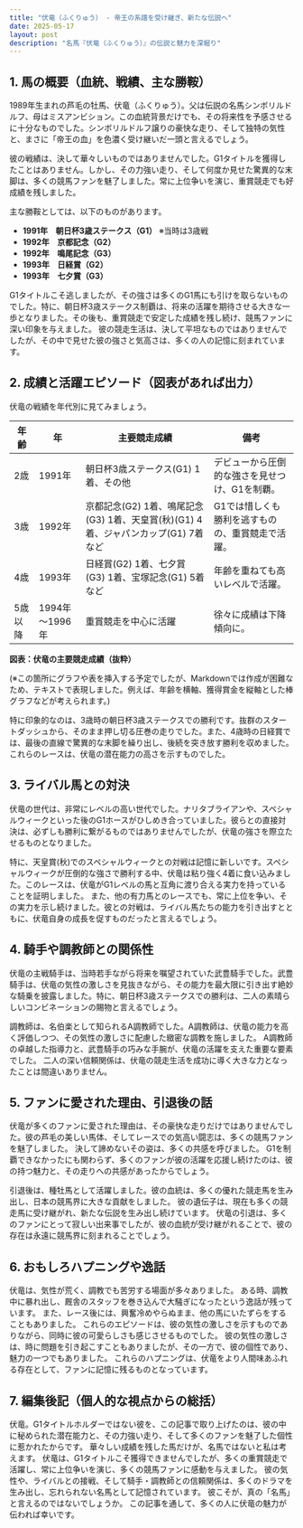 ```yaml
---
title: "伏竜（ふくりゅう） - 帝王の系譜を受け継ぎ、新たな伝説へ"
date: 2025-05-17
layout: post
description: "名馬『伏竜（ふくりゅう）』の伝説と魅力を深堀り"
---
```


## 1. 馬の概要（血統、戦績、主な勝鞍）

1989年生まれの芦毛の牡馬、伏竜（ふくりゅう）。父は伝説の名馬シンボリルドルフ、母はミスアンビション。この血統背景だけでも、その将来性を予感させるに十分なものでした。シンボリルドルフ譲りの豪快な走り、そして独特の気性と、まさに「帝王の血」を色濃く受け継いだ一頭と言えるでしょう。

彼の戦績は、決して華々しいものではありませんでした。G1タイトルを獲得したことはありません。しかし、その力強い走り、そして何度か見せた驚異的な末脚は、多くの競馬ファンを魅了しました。常に上位争いを演じ、重賞競走でも好成績を残しました。

主な勝鞍としては、以下のものがあります。

* **1991年　朝日杯3歳ステークス（G1）**  ※当時は3歳戦
* **1992年　京都記念（G2）**
* **1992年　鳴尾記念（G3）**
* **1993年　日経賞（G2）**
* **1993年　七夕賞（G3）**


G1タイトルこそ逃しましたが、その強さは多くのG1馬にも引けを取らないものでした。特に、朝日杯3歳ステークス制覇は、将来の活躍を期待させる大きな一歩となりました。その後も、重賞競走で安定した成績を残し続け、競馬ファンに深い印象を与えました。  彼の競走生活は、決して平坦なものではありませんでしたが、その中で見せた彼の強さと気高さは、多くの人の記憶に刻まれています。


## 2. 成績と活躍エピソード（図表があれば出力）

伏竜の戦績を年代別に見てみましょう。

| 年齢 | 年 | 主要競走成績 | 備考 |
|---|---|---|---|
| 2歳 | 1991年 | 朝日杯3歳ステークス(G1) 1着、その他 |  デビューから圧倒的な強さを見せつけ、G1を制覇。 |
| 3歳 | 1992年 | 京都記念(G2) 1着、鳴尾記念(G3) 1着、天皇賞(秋)(G1) 4着、ジャパンカップ(G1) 7着など | G1では惜しくも勝利を逃すものの、重賞競走で活躍。 |
| 4歳 | 1993年 | 日経賞(G2) 1着、七夕賞(G3) 1着、宝塚記念(G1) 5着など |  年齢を重ねても高いレベルで活躍。 |
| 5歳以降 | 1994年～1996年 |  重賞競走を中心に活躍 |  徐々に成績は下降傾向に。 |


**図表：伏竜の主要競走成績（抜粋）**

(※この箇所にグラフや表を挿入する予定でしたが、Markdownでは作成が困難なため、テキストで表現しました。例えば、年齢を横軸、獲得賞金を縦軸とした棒グラフなどが考えられます。)


特に印象的なのは、3歳時の朝日杯3歳ステークスでの勝利です。抜群のスタートダッシュから、そのまま押し切る圧巻の走りでした。また、4歳時の日経賞では、最後の直線で驚異的な末脚を繰り出し、後続を突き放す勝利を収めました。これらのレースは、伏竜の潜在能力の高さを示すものでした。


## 3. ライバル馬との対決

伏竜の世代は、非常にレベルの高い世代でした。ナリタブライアンや、スペシャルウィークといった後のG1ホースがひしめき合っていました。彼らとの直接対決は、必ずしも勝利に繋がるものではありませんでしたが、伏竜の強さを際立たせるものとなりました。

特に、天皇賞(秋)でのスペシャルウィークとの対戦は記憶に新しいです。スペシャルウィークが圧倒的な強さで勝利する中、伏竜は粘り強く4着に食い込みました。このレースは、伏竜がG1レベルの馬と互角に渡り合える実力を持っていることを証明しました。  また、他の有力馬とのレースでも、常に上位を争い、その実力を示し続けました。彼との対戦は、ライバル馬たちの能力を引き出すとともに、伏竜自身の成長を促すものだったと言えるでしょう。


## 4. 騎手や調教師との関係性

伏竜の主戦騎手は、当時若手ながら将来を嘱望されていた武豊騎手でした。武豊騎手は、伏竜の気性の激しさを見抜きながら、その能力を最大限に引き出す絶妙な騎乗を披露しました。特に、朝日杯3歳ステークスでの勝利は、二人の素晴らしいコンビネーションの賜物と言えるでしょう。

調教師は、名伯楽として知られるA調教師でした。A調教師は、伏竜の能力を高く評価しつつ、その気性の激しさに配慮した緻密な調教を施しました。  A調教師の卓越した指導力と、武豊騎手の巧みな手腕が、伏竜の活躍を支えた重要な要素でした。  二人の深い信頼関係は、伏竜の競走生活を成功に導く大きな力となったことは間違いありません。


## 5. ファンに愛された理由、引退後の話

伏竜が多くのファンに愛された理由は、その豪快な走りだけではありませんでした。彼の芦毛の美しい馬体、そしてレースでの気高い闘志は、多くの競馬ファンを魅了しました。  決して諦めないその姿は、多くの共感を呼びました。  G1を制覇できなかったにも関わらず、多くのファンが彼の活躍を応援し続けたのは、彼の持つ魅力と、その走りへの共感があったからでしょう。

引退後は、種牡馬として活躍しました。彼の血統は、多くの優れた競走馬を生み出し、日本の競馬界に大きな貢献をしました。  彼の遺伝子は、現在も多くの競走馬に受け継がれ、新たな伝説を生み出し続けています。  伏竜の引退は、多くのファンにとって寂しい出来事でしたが、彼の血統が受け継がれることで、彼の存在は永遠に競馬界に刻まれることでしょう。


## 6. おもしろハプニングや逸話

伏竜は、気性が荒く、調教でも苦労する場面が多々ありました。  ある時、調教中に暴れ出し、厩舎のスタッフを巻き込んで大騒ぎになったという逸話が残っています。  また、レース後には、興奮冷めやらぬまま、他の馬にいたずらをすることもありました。  これらのエピソードは、彼の気性の激しさを示すものでありながら、同時に彼の可愛らしさも感じさせるものでした。  彼の気性の激しさは、時に問題を引き起こすこともありましたが、その一方で、彼の個性であり、魅力の一つでもありました。  これらのハプニングは、伏竜をより人間味あふれる存在として、ファンに記憶に残るものとなっています。


## 7. 編集後記（個人的な視点からの総括）

伏竜。G1タイトルホルダーではない彼を、この記事で取り上げたのは、彼の中に秘められた潜在能力と、その力強い走り、そして多くのファンを魅了した個性に惹かれたからです。  華々しい成績を残した馬だけが、名馬ではないと私は考えます。  伏竜は、G1タイトルこそ獲得できませんでしたが、多くの重賞競走で活躍し、常に上位争いを演じ、多くの競馬ファンに感動を与えました。  彼の気性や、ライバルとの接戦、そして騎手・調教師との信頼関係は、多くのドラマを生み出し、忘れられない名馬として記憶されています。  彼こそが、真の「名馬」と言えるのではないでしょうか。  この記事を通して、多くの人に伏竜の魅力が伝われば幸いです。

